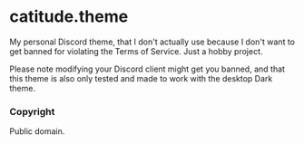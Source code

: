 # catitude.theme
My personal Discord theme, that I don't actually use because I don't want to get banned for violating the Terms of Service.
Just a hobby project.  
  
  
Please note modifying your Discord client might get you banned, and that this theme is also only tested and made to work with the desktop Dark theme.


### Copyright
Public domain.
